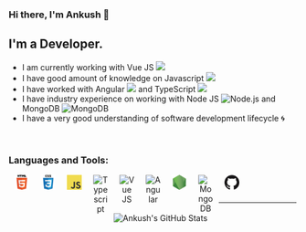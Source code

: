 ### Hi there, I'm Ankush 👋


## I'm a Developer.

- I am currently working with Vue JS <img width="12px" src="https://seeklogo.com/images/V/vuejs-logo-17D586B587-seeklogo.com.png">
- I have good amount of knowledge on Javascript <img width="12px" src="https://cdn.worldvectorlogo.com/logos/javascript.svg"> 
- I have worked with Angular <img width="12px" src="https://cdn.worldvectorlogo.com/logos/angular-icon-1.svg"> and TypeScript <img width="12px" src="https://cdn.worldvectorlogo.com/logos/typescript.svg">
- I have industry experience on working with Node JS <img alt="Node.js" width="12px" src="https://nodejs.org/static/images/logo-hexagon-card.png" /> and MongoDB <img alt="MongoDB" width="12px" src="https://www.pngitem.com/pimgs/m/385-3850359_icon-mongodb-logo-hd-png-download.png" />
- I have a very good understanding of software development lifecycle 🌀

<br />

### Languages and Tools:

<img align="left" alt="HTML5" title="HTML" width="26px" style="margin-left:10px;margin-right:10px;text-align:center" src="https://raw.githubusercontent.com/github/explore/80688e429a7d4ef2fca1e82350fe8e3517d3494d/topics/html/html.png" />
<img align="left" alt="CSS3" title="CSS" width="26px" style="margin-left:10px;margin-right:10px;text-align:center" src="https://raw.githubusercontent.com/github/explore/80688e429a7d4ef2fca1e82350fe8e3517d3494d/topics/css/css.png" />
<img align="left" alt="JavaScript" title="Javascript" width="26px" style="margin-left:10px;margin-right:10px;text-align:center" src="https://raw.githubusercontent.com/github/explore/80688e429a7d4ef2fca1e82350fe8e3517d3494d/topics/javascript/javascript.png" />
<img align="left" alt="Typescript" title="Typescript"  width="26px" style="margin-left:10px;margin-right:10px;text-align:center" src="https://cdn.worldvectorlogo.com/logos/typescript.svg">
<img align="left" alt="Vue JS" title="Vue JS" width="26px" style="margin-left:10px;margin-right:10px;text-align:center" src="https://seeklogo.com/images/V/vuejs-logo-17D586B587-seeklogo.com.png" >
<img align="left" alt="Angular" title="Angular" width="26px" style="margin-left:10px;margin-right:10px;text-align:center" src="https://cdn.worldvectorlogo.com/logos/angular-icon-1.svg">
<img align="left" alt="Node.js" title="Node JS" width="26px" style="margin-left:10px;margin-right:10px;text-align:center" src="https://raw.githubusercontent.com/github/explore/80688e429a7d4ef2fca1e82350fe8e3517d3494d/topics/nodejs/nodejs.png" />
<img align="left" alt="MongoDB" title="MongoDB" width="26px" style="margin-left:10px;margin-right:10px;text-align:center" src="https://www.pngitem.com/pimgs/m/385-3850359_icon-mongodb-logo-hd-png-download.png" />
<img align="left" alt="GitHub"  title="Github" width="26px" style="margin-left:10px;margin-right:10px;text-align:center" src="https://raw.githubusercontent.com/github/explore/78df643247d429f6cc873026c0622819ad797942/topics/github/github.png" />

<br />
<br />

---

<img align="left" alt="Ankush's GitHub Stats" src="https://github-readme-stats.vercel.app/api?username=ankushsgit&show_icons=true&hide=stars&count_private=true&theme=vue-dark" />

